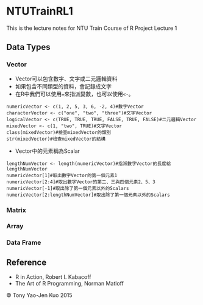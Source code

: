# NTUTrainRL1
This is the lecture notes for NTU Train Course of R Project Lecture 1

## Data Types

### Vector

* Vector可以包含數字、文字或二元邏輯資料
* 如果包含不同類型的資料，會記錄成文字
* 在R中我們可以使用`=`來指派變數，也可以使用`<-`。

```
numericVector <- c(1, 2, 5, 3, 6, -2, 4)#數字Vector
characterVector <- c("one", "two", "three")#文字Vector
logicalVector <- c(TRUE, TRUE, TRUE, FALSE, TRUE, FALSE)#二元邏輯Vector
mixedVector <- c(1, "two", TRUE)#文字Vector
class(mixedVector)#檢查mixedVector的類別
str(mixedVector)#檢查mixedVector的結構
```

* Vector中的元素稱為Scalar

```
lengthNumVector <- length(numericVector)#指派數字Vector的長度給lengthNumVector
numericVector[1]#取出數字Vector的第一個元素1
numericVector[2:4]#取出數字Vector的第二、三與四個元素2、5、3
numericVector[-1]#取出除了第一個元素以外的Scalars
numericVector[2:lengthNumVector]#取出除了第一個元素以外的Scalars
```

### Matrix



### Array

### Data Frame

## Reference
* R in Action, Robert I. Kabacoff
* The Art of R Programming, Norman Matloff

&copy; Tony Yao-Jen Kuo 2015
